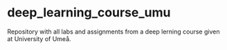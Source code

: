 # deep_learning_course_umu
Repository with all labs and assignments from a deep lerning course given at University of Umeå.
